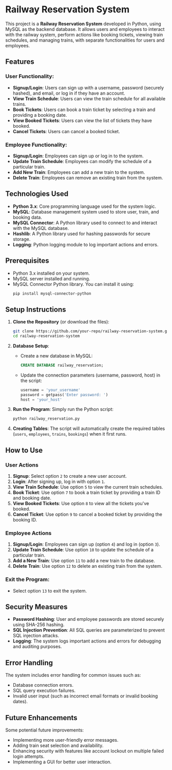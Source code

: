 # Railway Reservation System

This project is a **Railway Reservation System** developed in Python, using MySQL as the backend database. It allows users and employees to interact with the railway system, perform actions like booking tickets, viewing train schedules, and managing trains, with separate functionalities for users and employees.

## Features

### User Functionality:
- **Signup/Login**: Users can sign up with a username, password (securely hashed), and email, or log in if they have an account.
- **View Train Schedule**: Users can view the train schedule for all available trains.
- **Book Tickets**: Users can book a train ticket by selecting a train and providing a booking date.
- **View Booked Tickets**: Users can view the list of tickets they have booked.
- **Cancel Tickets**: Users can cancel a booked ticket.

### Employee Functionality:
- **Signup/Login**: Employees can sign up or log in to the system.
- **Update Train Schedule**: Employees can modify the schedule of a particular train.
- **Add New Train**: Employees can add a new train to the system.
- **Delete Train**: Employees can remove an existing train from the system.

## Technologies Used
- **Python 3.x**: Core programming language used for the system logic.
- **MySQL**: Database management system used to store user, train, and booking data.
- **MySQL Connector**: A Python library used to connect to and interact with the MySQL database.
- **Hashlib**: A Python library used for hashing passwords for secure storage.
- **Logging**: Python logging module to log important actions and errors.

## Prerequisites
- Python 3.x installed on your system.
- MySQL server installed and running.
- MySQL Connector Python library. You can install it using:
  ```bash
  pip install mysql-connector-python
  ```

## Setup Instructions

1. **Clone the Repository** (or download the files):
   ```bash
   git clone https://github.com/your-repo/railway-reservation-system.git
   cd railway-reservation-system
   ```

2. **Database Setup**:
   - Create a new database in MySQL:
     ```sql
     CREATE DATABASE railway_reservation;
     ```
   - Update the connection parameters (username, password, host) in the script:
     ```python
     username = 'your_username'
     password = getpass('Enter password: ')
     host = 'your_host'
     ```

3. **Run the Program**:
   Simply run the Python script:
   ```bash
   python railway_reservation.py
   ```

4. **Creating Tables**:
   The script will automatically create the required tables (`users`, `employees`, `trains`, `bookings`) when it first runs.

## How to Use

### User Actions
1. **Signup**: Select option `2` to create a new user account.
2. **Login**: After signing up, log in with option `1`.
3. **View Train Schedule**: Use option `5` to view the current train schedules.
4. **Book Ticket**: Use option `7` to book a train ticket by providing a train ID and booking date.
5. **View Booked Tickets**: Use option `8` to view all the tickets you've booked.
6. **Cancel Ticket**: Use option `9` to cancel a booked ticket by providing the booking ID.

### Employee Actions
1. **Signup/Login**: Employees can sign up (option `4`) and log in (option `3`).
2. **Update Train Schedule**: Use option `10` to update the schedule of a particular train.
3. **Add a New Train**: Use option `11` to add a new train to the database.
4. **Delete Train**: Use option `12` to delete an existing train from the system.

### Exit the Program:
- Select option `13` to exit the system.

## Security Measures
- **Password Hashing**: User and employee passwords are stored securely using SHA-256 hashing.
- **SQL Injection Prevention**: All SQL queries are parameterized to prevent SQL injection attacks.
- **Logging**: The system logs important actions and errors for debugging and auditing purposes.

## Error Handling
The system includes error handling for common issues such as:
- Database connection errors.
- SQL query execution failures.
- Invalid user input (such as incorrect email formats or invalid booking dates).

## Future Enhancements
Some potential future improvements:
- Implementing more user-friendly error messages.
- Adding train seat selection and availability.
- Enhancing security with features like account lockout on multiple failed login attempts.
- Implementing a GUI for better user interaction.
